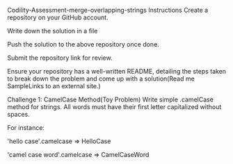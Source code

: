 Codility-Assessment-merge-overlapping-strings
Instructions
Create a repository on your GitHub account.

Write down the solution in a file

Push the solution to the above repository once done.

Submit the repository link for review.

Ensure your repository has a well-written README, detailing the steps taken to break down the problem and come up with a solution(Read me SampleLinks to an external site.)

Challenge 1: CamelCase Method(Toy Problem)
Write simple .camelCase method for strings. All words must have their first letter capitalized without spaces.

For instance:

'hello case'.camelcase => HelloCase

'camel case word'.camelcase => CamelCaseWord